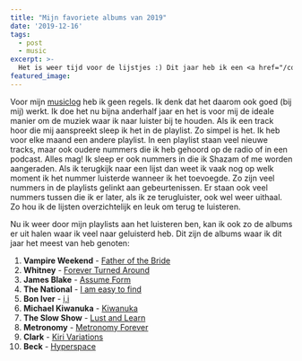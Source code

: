 ```yaml
---
title: "Mijn favoriete albums van 2019"
date: '2019-12-16'
tags:
  - post
  - music
excerpt: >-
  Het is weer tijd voor de lijstjes :) Dit jaar heb ik een <a href="/collections/musiclog/2019/">musiclog</a> bijgehouden. Nu het jaar bijna voorbij is is het erg leuk om door de playlists heen te gaan. Het was een heel mooi muziekjaar.
featured_image:
---
```


Voor mijn [musiclog](/collections/musiclog/2019/) heb ik geen regels. Ik denk dat het daarom ook goed (bij mij) werkt. Ik doe het nu bijna anderhalf jaar en het is voor mij de ideale manier om de muziek waar ik naar luister bij te houden. Als ik een track hoor die mij aanspreekt sleep ik het in de playlist. Zo simpel is het. Ik heb voor elke maand een andere playlist. In een playlist staan veel nieuwe tracks, maar ook oudere nummers die ik heb gehoord op de radio of in een podcast. Alles mag! Ik sleep er ook nummers in die ik Shazam of me worden aangeraden. Als ik terugkijk naar een lijst dan weet ik vaak nog op welk moment ik het nummer luisterde wanneer ik het toevoegde. Zo zijn veel nummers in de playlists gelinkt aan gebeurtenissen. Er staan ook veel nummers tussen die ik er later, als ik ze terugluister, ook wel weer uithaal. Zo hou ik de lijsten overzichtelijk en leuk om terug te luisteren.

Nu ik weer door mijn playlists aan het luisteren ben, kan ik ook zo de albums er uit halen waar ik veel naar geluisterd heb. Dit zijn de albums waar ik dit jaar het meest van heb genoten:

  1. **Vampire Weekend** - [Father of the Bride](https://open.spotify.com/album/1A3nVEWRJ8yvlPzawHI1pQ?si=O7mieSm_Szem0gbPSxP-sw)
  2. **Whitney** - [Forever Turned Around](https://open.spotify.com/album/2tEnM0jAnGCfNvrhVVVZ3h?si=HLA5FpdQQgOcG5rUIUmj9g)
  3. **James Blake** - [Assume Form](https://open.spotify.com/album/3VpbXPsAOhcp3duHhkye8g?si=_Iuv4mjvSPCKgE2Bxvnv2A)
  4. **The National** - [I am easy to find](https://open.spotify.com/album/240Gfpkjr06NUT3zBYrwVN?si=u2iXOKO-TFKn3BOX-HUl0Q)
  5. **Bon Iver** - [i,i](https://open.spotify.com/album/54DU59anGQsdrFP7utpshG?si=k6S0O0HiSD6kfkhYtjXGmg)
  6. **Michael Kiwanuka** - [Kiwanuka](https://open.spotify.com/album/1yIqauTni1V7l7djYAKSsZ?si=Fkr6sb-dRgW2ViVLPvKROg)
  7. **The Slow Show** - [Lust and Learn](https://open.spotify.com/album/6E1CJeMPuMZgW0ouhB2qoD?si=c9OtAAHoRxi1GAys6IYfNg)
  8. **Metronomy** - [Metronomy Forever](https://open.spotify.com/album/7IzNAyOsxeWhKPyNNz1urS?si=4dWBQ58WSdqnMj7f4qE6kg)
  9. **Clark** - [Kiri Variations](https://open.spotify.com/album/2x3toNpynOT9W9FV4kZNSQ)
  10. **Beck** - [Hyperspace](https://open.spotify.com/album/4ZUryKKDhiMXcD4fluAEhl)
